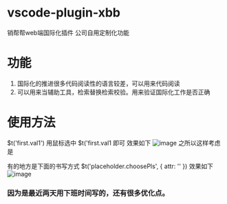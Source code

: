 <!--
 * @Author: jing.chen
 * @Date: 2020-04-16 11:24:27
 * @LastEditors: jing.chen
 * @LastEditTime: 2020-04-23 13:33:26
 * @Description: 
 -->
# vscode-plugin-xbb
销帮帮web端国际化插件
公司自用定制化功能
# 功能
1. 国际化的推进很多代码阅读性的语言较差，可以用来代码阅读
2. 可以用来当辅助工具，检索替换检索校验。用来验证国际化工作是否正确
# 使用方法
$t('first.val1')
 用鼠标选中  $t('first.val1  即可
效果如下
![image](thttps://github.com/chenjing0823/vscode-plugin-xbb/blob/master/img/QQ20200423-132646%402x.png)
之所以这样考虑是

有的地方是下面的书写方式
 $t('placeholder.choosePls', { attr: '' })
效果如下
![image](ttps://github.com/chenjing0823/vscode-plugin-xbb/blob/master/img/QQ20200423-132631%402x.png)
### 因为是最近两天用下班时间写的，还有很多优化点。

 